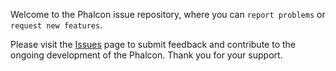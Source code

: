 Welcome to the Phalcon issue repository, where you can `report problems` or `request new features`. 

Please visit the [Issues](https://github.com/blocksecteam/Phalcon/issues/new/choose) page
to submit feedback and contribute to the ongoing development of the Phalcon. Thank you for your support.
